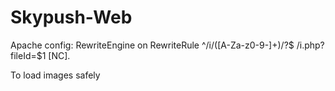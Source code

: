 # Skypush-Web
Apache config:
RewriteEngine on
RewriteRule ^/i/([A-Za-z0-9-]+)/?$ /i.php?fileId=$1 [NC].

To load images safely

